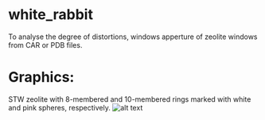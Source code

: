 # white_rabbit
To analyse the degree of distortions, windows apperture of zeolite windows from CAR or PDB files.
# Graphics:
STW zeolite with 8-membered and 10-membered rings marked with white and pink spheres, respectively.
![alt text](https://raw.githubusercontent.com/salrodgom/white_rabbit/master/src/path_stw_indentified_rings.jpeg "STW zeolite with 8-membered and 10-membered rings marked with white and pink spheres, respectively.")
